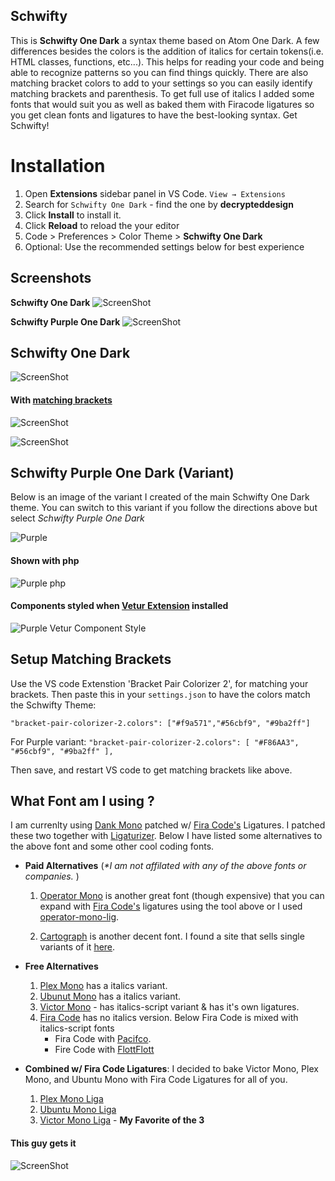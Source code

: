 ## Schwifty

This is **Schwifty One Dark** a syntax theme based on Atom One Dark. A few differences besides the colors is the addition of italics for certain tokens(i.e. HTML classes, functions, etc...). This helps for reading your code and being able to recognize patterns so you can find things quickly. There are also matching bracket colors to add to your settings so you can easily identify matching brackets and parenthesis. To get full use of italics I added some fonts that would suit you as well as baked them with Firacode ligatures so you get clean fonts and ligatures to have the best-looking syntax. Get Schwifty!

# Installation

1. Open **Extensions** sidebar panel in VS Code. `View → Extensions`
2. Search for `Schwifty One Dark` - find the one by **decrypteddesign**
3. Click **Install** to install it.
4. Click **Reload** to reload the your editor
5. Code > Preferences > Color Theme > **Schwifty One Dark**
6. Optional: Use the recommended settings below for best experience

## Screenshots

**Schwifty One Dark**
![ScreenShot](/images/regular-close.png)

**Schwifty Purple One Dark**
![ScreenShot](/images/purple-close-matching.png)


## Schwifty One Dark ##
![ScreenShot](/images/import.png)


#### With [matching brackets](#setup-matching-brackets) ####

![ScreenShot](/images/regular-long.png)

![ScreenShot](/images/promises.png)

 ## Schwifty Purple One Dark (Variant) ##

 Below is an image of the variant I created of the main Schwifty One Dark theme. You can switch to this variant if you follow the directions above but select *Schwifty Purple One Dark*

 ![Purple](/images/purple-long-matching.png)
 
 #### Shown with php ####

 ![Purple php](/images/purple-variant-php-code-2.jpg)

 #### Components styled when [Vetur Extension](https://marketplace.visualstudio.com/items?itemName=octref.vetur) installed ####

 ![Purple Vetur Component Style](/images/vue-vetur-screenshot.jpg)

## Setup Matching Brackets

Use the VS code Extenstion 'Bracket Pair Colorizer 2', for matching your brackets. 
Then paste this in your `settings.json` to have the colors match the Schwifty Theme:

`"bracket-pair-colorizer-2.colors": ["#f9a571","#56cbf9", "#9ba2ff"]`

For Purple variant: `"bracket-pair-colorizer-2.colors": [ "#F86AA3", "#56cbf9", "#9ba2ff" ],`

Then save, and restart VS code to get matching brackets like above.


## What Font am I using ?

 
 I am currenlty using [Dank Mono](https://dank.sh/) patched w/ [Fira Code's](https://github.com/tonsky/FiraCode) Ligatures. I patched these two together with [Ligaturizer](https://github.com/ToxicFrog/Ligaturizer). Below I have listed some alternatives to the above font and some other cool coding fonts.

 - **Paid Alternatives** (_*I am not affilated with any of the above fonts or companies._ )
    1. [Operator Mono](https://www.typography.com/fonts/operator/styles/operatormono) is another great font (though expensive) that you can expand with [Fira Code's](https://github.com/tonsky/FiraCode) ligatures using the tool above or I used [operator-mono-lig](https://github.com/kiliman/operator-mono-lig). 
 
    2. [Cartograph](https://connary.com/cartograph.html) is another decent font. I found a site that sells single variants of it [here](https://www.myfonts.com/fonts/connary-fagen/cartograph-cf/).
 
      
 
 - **Free Alternatives**
   1. [Plex Mono](https://fonts.google.com/specimen/IBM+Plex+Mono) has a italics variant. 
   2. [Ubunut Mono](https://fonts.google.com/specimen/Ubuntu+Mono) has a italics variant.
   3. [Victor Mono](https://rubjo.github.io/victor-mono/) - has italics-script variant & has it's own ligatures.
   4. [Fira Code](https://github.com/tonsky/FiraCode) has no italics version. Below Fira Code is mixed with italics-script fonts
        -  Fira Code with [Pacifco](https://github.com/kosimst/Firicico). 
        -  Fire Code with [FlottFlott](https://github.com/kosimst/FiraFlott)  

 - **Combined w/ Fira Code Ligatures**: I decided to bake Victor Mono, Plex Mono, and Ubuntu Mono with Fira Code Ligatures for all of you.
      1. [Plex Mono Liga](https://github.com/mcqua007/schwifty/tree/master/coding-fonts/Plex-Mono-Liga(FIra%20Code%20Ligatures))
      2. [Ubuntu Mono Liga](https://github.com/mcqua007/schwifty/tree/master/coding-fonts/Ubuntu-Mono-Liga(Fira%20Code%20Ligatures))
      3. [Victor Mono Liga](https://github.com/mcqua007/schwifty/tree/master/coding-fonts/Victor-Mono-Liga(Fira%20Code%20Ligatures)) - **My Favorite of the 3**
      
 #### This guy gets it ####

![ScreenShot](/images/rick-gets-schwifty.jpg)
